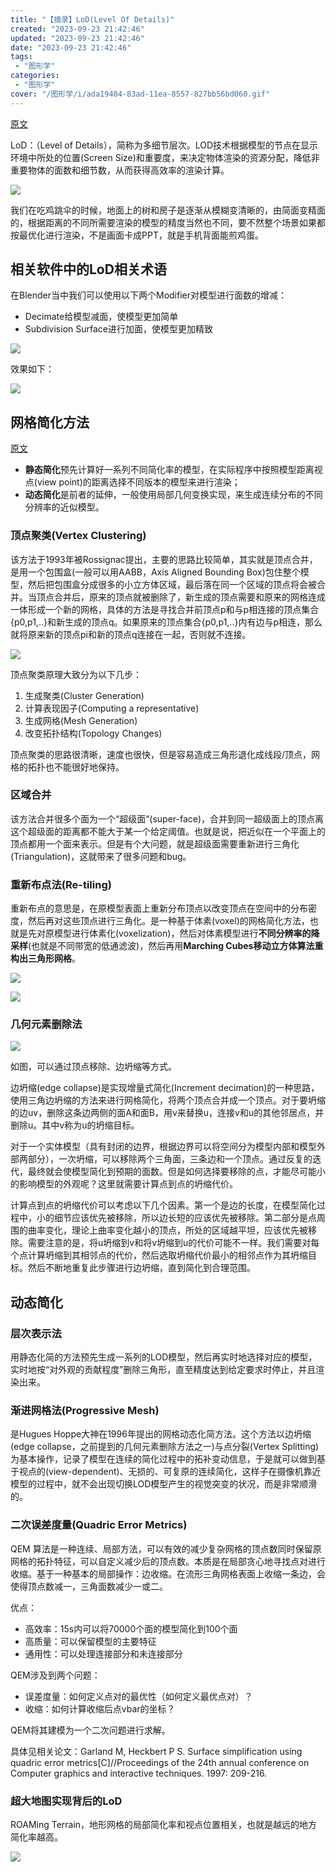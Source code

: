 ```yaml
---
title: "【摘录】LoD(Level Of Details)"
created: "2023-09-23 21:42:46"
updated: "2023-09-23 21:42:46"
date: "2023-09-23 21:42:46"
tags: 
 - "图形学"
categories: 
 - "图形学"
cover: "/图形学/i/ada19404-83ad-11ea-8557-827bb56bd060.gif"
---
```


[原文](https://zhuanlan.zhihu.com/p/134024820)

LoD：（Level of Details），简称为多细节层次。LOD技术根据模型的节点在显示环境中所处的位置(Screen Size)和重要度，来决定物体渲染的资源分配，降低非重要物体的面数和细节数，从而获得高效率的渲染计算。

![](i/ada19404-83ad-11ea-8557-827bb56bd060.gif)

我们在吃鸡跳伞的时候，地面上的树和房子是逐渐从模糊变清晰的，由简面变精面的，根据距离的不同所需要渲染的模型的精度当然也不同，要不然整个场景如果都按最优化进行渲染，不是画面卡成PPT，就是手机背面能煎鸡蛋。

## 相关软件中的LoD相关术语

在Blender当中我们可以使用以下两个Modifier对模型进行面数的增减：

* Decimate给模型减面，使模型更加简单
* Subdivision Surface进行加面，使模型更加精致

![](i/v2-548bb7b10330db101540feb6edae1bea_720w.webp)

效果如下：

![](i/b5430a74-83b4-11ea-9d79-7ae9aa85bf93.gif)

## 网格简化方法

[原文](https://zhuanlan.zhihu.com/p/444798331)

* **静态简化**预先计算好一系列不同简化率的模型，在实际程序中按照模型距离视点(view point)的距离选择不同版本的模型来进行渲染；
* **动态简化**是前者的延伸，一般使用局部几何变换实现，来生成连续分布的不同分辨率的近似模型。

### 顶点聚类(Vertex Clustering)

该方法于1993年被Rossignac提出，主要的思路比较简单，其实就是顶点合并，是用一个包围盒(一般可以用AABB，Axis Aligned Bounding Box)包住整个模型，然后把包围盒分成很多的小立方体区域，最后落在同一个区域的顶点将会被合并。当顶点合并后，原来的顶点就被删除了，新生成的顶点需要和原来的网格连成一体形成一个新的网格，具体的方法是寻找合并前顶点p和与p相连接的顶点集合{p0,p1,..}和新生成的顶点q。如果原来的顶点集合{p0,p1,..}内有边与p相连，那么就将原来新的顶点pi和新的顶点q连接在一起，否则就不连接。

![](i/v2-e3542f1ec19d8e9e2532df33184afbf6_720w.png)

顶点聚类原理大致分为以下几步：

1. 生成聚类(Cluster Generation)
2. 计算表现因子(Computing a representative)
3. 生成网格(Mesh Generation)
4. 改变拓扑结构(Topology Changes)

顶点聚类的思路很清晰，速度也很快，但是容易造成三角形退化成线段/顶点，网格的拓扑也不能很好地保持。

### 区域合并

该方法合并很多个面为一个“超级面“(super-face)，合并到同一超级面上的顶点离这个超级面的距离都不能大于某一个给定阈值。也就是说，把近似在一个平面上的顶点都用一个面来表示。但是有个大问题，就是超级面需要重新进行三角化(Triangulation)，这就带来了很多问题和bug。

### 重新布点法(Re-tiling)

重新布点的意思是，在原模型表面上重新分布顶点以改变顶点在空间中的分布密度，然后再对这些顶点进行三角化。是一种基于体素(voxel)的网格简化方法，也就是先对原模型进行体素化(voxelization)，然后对体素模型进行**不同分辨率的降采样**(也就是不同带宽的低通滤波)，然后再用**Marching Cubes移动立方体算法重构出三角形网格**。

![](i/v2-3947a9d5ed7b9720c9364f61a676f4ac_720w.webp)

![](i/v2-8368060b59245639e985f7a557919044_720w.webp)

### 几何元素删除法

![](i/v2-9562b3d5a69d4792202b7732c88418c4_720w.webp)

如图，可以通过顶点移除、边坍缩等方式。

边坍缩(edge collapse)是实现增量式简化(Increment decimation)的一种思路，使用三角边坍缩的方法来进行网格简化，将两个顶点合并成一个顶点。对于要坍缩的边uv，删除这条边两侧的面A和面B，用v来替换u，连接v和u的其他邻居点，并删除u。其中v称为u的坍缩目标。

对于一个实体模型（具有封闭的边界，根据边界可以将空间分为模型内部和模型外部两部分），一次坍缩，可以移除两个三角面，三条边和一个顶点。通过反复的迭代，最终就会使模型简化到预期的面数。但是如何选择要移除的点，才能尽可能小的影响模型的外观呢？这里就需要计算点到点的坍缩代价。

计算点到点的坍缩代价可以考虑以下几个因素。第一个是边的长度，在模型简化过程中，小的细节应该优先被移除，所以边长短的应该优先被移除。第二部分是点周围的曲率变化，理论上曲率变化越小的顶点，所处的区域越平坦，应该优先被移除。需要注意的是，将u坍缩到v和将v坍缩到u的代价可能不一样。我们需要对每个点计算坍缩到其相邻点的代价，然后选取坍缩代价最小的相邻点作为其坍缩目标。然后不断地重复此步骤进行边坍缩，直到简化到合理范围。

## 动态简化

### 层次表示法

用静态化简的方法预先生成一系列的LOD模型，然后再实时地选择对应的模型，实时地按“对外观的贡献程度”删除三角形，直至精度达到给定要求时停止，并且渲染出来。

### 渐进网格法(Progressive Mesh)

是Hugues Hoppe大神在1996年提出的网格动态化简方法。这个方法以边坍缩(edge collapse，之前提到的几何元素删除方法之一)与点分裂(Vertex Splitting)为基本操作，记录了模型在连续的简化过程中的拓补变动信息，于是就可以做到基于视点的(view-dependent)、无损的、可复原的连续简化，这样子在摄像机靠近模型的过程中，就不会出现切换LOD模型产生的视觉突变的状况，而是非常顺滑的。

### 二次误差度量(Quadric Error Metrics)

QEM 算法是一种连续、局部方法，可以有效的减少复杂网格的顶点数同时保留原网格的拓扑特征，可以自定义减少后的顶点数。本质是在局部贪心地寻找点对进行收缩。基于一种基本的局部操作：边收缩。在流形三角网格表面上收缩一条边，会使得顶点数减一，三角面数减少一或二。

优点：

* 高效率：15s内可以将70000个面的模型简化到100个面
* 高质量：可以保留模型的主要特征
* 通用性：可以处理连接部分和未连接部分

QEM涉及到两个问题：

* 误差度量：如何定义点对的最优性（如何定义最优点对）？
* 收缩：如何计算收缩后点vbar的坐标？

QEM将其建模为一个二次问题进行求解。

具体见相关论文：Garland M, Heckbert P S. Surface simplification using quadric error metrics[C]//Proceedings of the 24th annual conference on Computer graphics and interactive techniques. 1997: 209-216.

### 超大地图实现背后的LoD

ROAMing Terrain，地形网格的局部简化率和视点位置相关，也就是越远的地方简化率越高。

![](i/v2-b35b441d918b1ef69038b3e9ec38574f_720w.webp)
